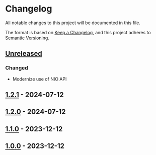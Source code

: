 # Changelog

All notable changes to this project will be documented in this file.

The format is based on [Keep a Changelog](https://keepachangelog.com/en/1.0.0/), and this project adheres
to [Semantic Versioning](https://semver.org/spec/v2.0.0.html).

## [Unreleased]

### Changed

- Modernize use of NIO API

## [1.2.1] - 2024-07-12

## [1.2.0] - 2024-07-12

## [1.1.0] - 2023-12-12

## [1.0.0] - 2023-12-12

[Unreleased]: https://github.com/jdemetra/jdplus-benchmarking/compare/v1.2.1...HEAD
[1.2.1]: https://github.com/jdemetra/jdplus-benchmarking/compare/v1.2.0...v1.2.1
[1.2.0]: https://github.com/jdemetra/jdplus-benchmarking/compare/v1.1.0...v1.2.0
[1.1.0]: https://github.com/jdemetra/jdplus-benchmarking/compare/v1.0.0...v1.1.0
[1.0.0]: https://github.com/jdemetra/jdplus-benchmarking/releases/tag/v1.0.0

[STAT]: https://img.shields.io/badge/-STAT-068C09
[OTHER]: https://img.shields.io/badge/-OTHER-e4e669
[IO]: https://img.shields.io/badge/-IO-F813F7
[UI]: https://img.shields.io/badge/-UI-5319E7
